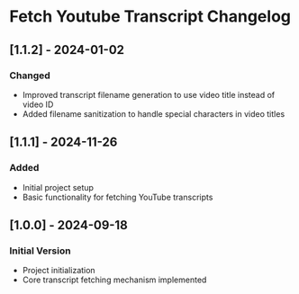 # Fetch Youtube Transcript Changelog

## [1.1.2] - 2024-01-02

### Changed

- Improved transcript filename generation to use video title instead of video ID
- Added filename sanitization to handle special characters in video titles

## [1.1.1] - 2024-11-26

### Added

- Initial project setup
- Basic functionality for fetching YouTube transcripts

## [1.0.0] - 2024-09-18

### Initial Version

- Project initialization
- Core transcript fetching mechanism implemented
